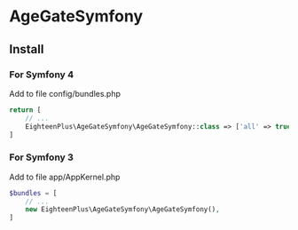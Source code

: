 # AgeGateSymfony
## Install

### For Symfony 4
Add to file config/bundles.php
```php
return [
    // ...
    EighteenPlus\AgeGateSymfony\AgeGateSymfony::class => ['all' => true],
]
```

### For Symfony 3
Add to file app/AppKernel.php
```php
$bundles = [
    // ...
    new EighteenPlus\AgeGateSymfony\AgeGateSymfony(),
]
```